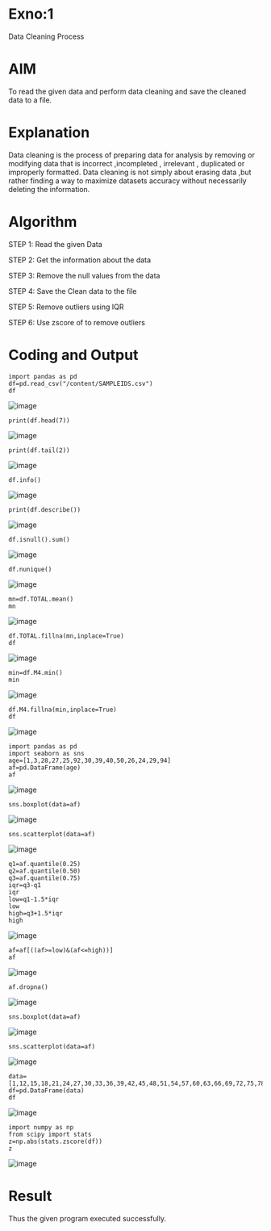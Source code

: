 # Exno:1
Data Cleaning Process

# AIM
To read the given data and perform data cleaning and save the cleaned data to a file.

# Explanation
Data cleaning is the process of preparing data for analysis by removing or modifying data that is incorrect ,incompleted , irrelevant , duplicated or improperly formatted. Data cleaning is not simply about erasing data ,but rather finding a way to maximize datasets accuracy without necessarily deleting the information.

# Algorithm
STEP 1: 
Read the given Data

STEP 2: 
Get the information about the data

STEP 3: 
Remove the null values from the data

STEP 4: 
Save the Clean data to the file

STEP 5: 
Remove outliers using IQR

STEP 6: 
Use zscore of to remove outliers

# Coding and Output
```
import pandas as pd
df=pd.read_csv("/content/SAMPLEIDS.csv")
df
```
![image](https://github.com/23007232/exno1/assets/139115574/f9dbdc04-4be5-4b20-a96a-45a7ceacc3eb)

```
print(df.head(7))
```
![image](https://github.com/23007232/exno1/assets/139115574/52aa8716-92e3-4c73-807e-d5098b4199b0)

```
print(df.tail(2))
```
![image](https://github.com/23007232/exno1/assets/139115574/a3473664-cab9-428f-a6e8-dc268f3530c0)

```
df.info()
```
![image](https://github.com/23007232/exno1/assets/139115574/5633fb67-da73-49d9-b382-a57e130da727)

```
print(df.describe())
```
![image](https://github.com/23007232/exno1/assets/139115574/3dd0d199-d6b3-4f1d-be24-7636cbb305f5)

```
df.isnull().sum()
```
![image](https://github.com/23007232/exno1/assets/139115574/10ed0633-fd3c-4d2b-b7d6-84074af42c42)

```
df.nunique()
```
![image](https://github.com/23007232/exno1/assets/139115574/31fef60e-095c-439d-822d-83d37497582b)

```
mn=df.TOTAL.mean()
mn
```
![image](https://github.com/23007232/exno1/assets/139115574/5b0e4d17-ba80-4bad-a757-a8dd4a157e2c)

```
df.TOTAL.fillna(mn,inplace=True)
df
```
![image](https://github.com/23007232/exno1/assets/139115574/9583ad8b-0e21-465a-81f6-eb80bdaa8fb9)

```
min=df.M4.min()
min
```
![image](https://github.com/23007232/exno1/assets/139115574/4f939806-c897-4023-bd84-f2fc0228a6ec)

```
df.M4.fillna(min,inplace=True)
df
```
![image](https://github.com/23007232/exno1/assets/139115574/0fe9d119-9955-46e4-aa4d-f015ee42a054)

```
import pandas as pd
import seaborn as sns
age=[1,3,28,27,25,92,30,39,40,50,26,24,29,94]
af=pd.DataFrame(age)
af
```
![image](https://github.com/23007232/exno1/assets/139115574/aeed1407-9538-49ab-b58c-21b0387b1b2b)

```
sns.boxplot(data=af)
```
![image](https://github.com/23007232/exno1/assets/139115574/597c7373-f0d1-4411-90a2-a5f2d2b70cb7)

```
sns.scatterplot(data=af)
```
![image](https://github.com/23007232/exno1/assets/139115574/d07ba8ce-9076-4445-9ce5-aba5775d31d5)

```
q1=af.quantile(0.25)
q2=af.quantile(0.50)
q3=af.quantile(0.75)
iqr=q3-q1
iqr
low=q1-1.5*iqr
low
high=q3+1.5*iqr
high
```
![image](https://github.com/23007232/exno1/assets/139115574/cc603175-d6dd-4617-a7b1-01a4b32c3e6c)

```
af=af[((af>=low)&(af<=high))]
af
```
![image](https://github.com/23007232/exno1/assets/139115574/4371683c-6703-49f3-8600-7300de751ead)

```
af.dropna()
```
![image](https://github.com/23007232/exno1/assets/139115574/324e76de-b5be-4fdd-b844-adedf74d4165)

```
sns.boxplot(data=af)
```
![image](https://github.com/23007232/exno1/assets/139115574/300a90fc-ae5c-4f56-ac2a-e1814a63b2ca)

```
sns.scatterplot(data=af)
```
![image](https://github.com/23007232/exno1/assets/139115574/fb95343a-d5a0-489d-8d56-703bb7ef17c8)

```
data=[1,12,15,18,21,24,27,30,33,36,39,42,45,48,51,54,57,60,63,66,69,72,75,78,81,84,87,90,93,96,99,102,105]
df=pd.DataFrame(data)
df
```
![image](https://github.com/23007232/exno1/assets/139115574/9feeed07-4198-4d88-a6e9-ddc512dfa307)

```
import numpy as np
from scipy import stats
z=np.abs(stats.zscore(df))
z
```
![image](https://github.com/23007232/exno1/assets/139115574/cca90aec-3133-4847-bf6c-5af724cf4792)

# Result
Thus the given program executed successfully.
